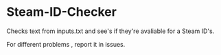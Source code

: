 # Steam-ID-Checker
Checks text from inputs.txt and see's if they're avaliable for a Steam ID's.

For different problems , report it in issues.
